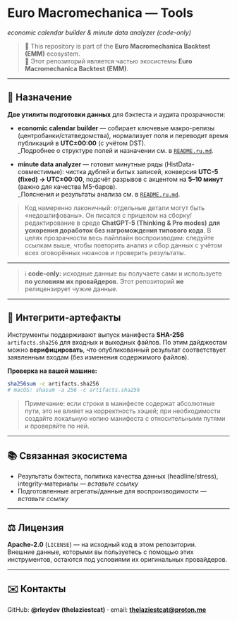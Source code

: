 # Euro Macromechanica — Tools  
*economic calendar builder & minute data analyzer (code-only)*

> 🧭 This repository is part of the **Euro Macromechanica Backtest (EMM)** ecosystem.  
> 🧭 Этот репозиторий является частью экосистемы **Euro Macromechanica Backtest (EMM)**.

---

## 🧭 Назначение
**Две утилиты подготовки данных** для бэктеста и аудита прозрачности:

- **economic calendar builder** — собирает ключевые макро-релизы (центробанки/статведомства), нормализует поля и переводит время публикаций в **UTC±00:00** (с учётом DST).  
  _Подробнее о структуре полей и назначении см. в [`README.ru.md`](https://github.com/rleydev/euro-macromechanica-backtest-data/tree/main/economic_calendars/README.md).

- **minute data analyzer** — готовит минутные ряды (HistData-совместимые): чистка дублей и битых записей, конверсия **UTC-5 (fixed) → UTC±00:00**, подсчёт разрывов с акцентом на **5–10 минут** (важно для качества M5-баров).  
  _Пояснения и результаты анализа см. в [`README.ru.md`](https://github.com/rleydev/euro-macromechanica-backtest-data/blob/main/analysis/README.ru.md).

> Код намеренно лаконичный: отдельные детали могут быть «недошлифованы». Он писалcя с прицелом на сборку/редактирование в среде **ChatGPT-5 (Thinking & Pro modes)** **для ускорения доработок без нагромождения типового кода**. В целях прозрачности весь пайплайн воспроизводим: следуйте ссылкам выше, чтобы повторить анализ и сбор данных с учётом всех оговорённых нюансов и проверить результаты. 

---

> ℹ️ **code-only:** исходные данные вы получаете сами и используете **по условиям их провайдеров**. Этот репозиторий **не** релицензирует чужие данные.

---

## 🔐 Интегрити-артефакты
Инструменты поддерживают выпуск манифеста **SHA-256** `artifacts.sha256` для входных и выходных файлов. По этим дайджестам можно **верифицировать**, что опубликованный результат соответствует заявленным входам (без изменения содержимого файлов).

**Проверка на вашей машине:**
```bash
sha256sum -c artifacts.sha256
# macOS: shasum -a 256 -c artifacts.sha256
```
> Примечание: если строки в манифесте содержат абсолютные пути, это не влияет на корректность хэшей; при необходимости создайте локальную копию манифеста с относительными путями и проверяйте по ней.

---

## 📚 Связанная экосистема
- Результаты бэктеста, политика качества данных (headline/stress), integrity-материалы — *вставьте ссылку*  
- Подготовленные агрегаты/данные для воспроизводимости — *вставьте ссылку*

---

## ⚖️ Лицензия
**Apache-2.0** (`LICENSE`) — на исходный код в этом репозитории.  
Внешние данные, которыми вы пользуетесь с помощью этих инструментов, остаются под условиями их оригинальных провайдеров.

---

## ✉️ Контакты
GitHub: **@rleydev (thelaziestcat)** · email: **thelaziestcat@proton.me**
